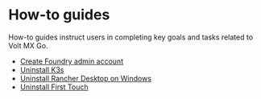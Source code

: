 # How-to guides

How-to guides instruct users in completing key goals and tasks related to Volt MX Go.

- [Create Foundry admin account](foundryadminaccount.md)
- [Uninstall K3s](k3suninstall.md)
- [Uninstall Rancher Desktop on Windows](rancheruninstall.md)
- [Uninstall First Touch](uninstallfirsttouch.md)
